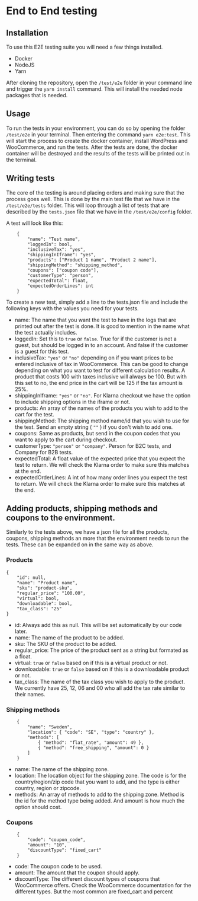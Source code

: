 # End to End testing

## Installation
To use this E2E testing suite you will need a few things installed.
- Docker
- NodeJS
- Yarn

After cloning the repository, open the `/test/e2e` folder in your command line and trigger the `yarn install` command. This will install the needed node packages that is needed.

## Usage
To run the tests in your environment, you can do so by opening the folder `/test/e2e` in your terminal. Then entering the command `yarn e2e:test`. This will start the process to create the docker container, install WordPress and WooCommerce, and run the tests. After the tests are done, the docker container will be destroyed and the results of the tests will be printed out in the terminal.

## Writing tests
The core of the testing is around placing orders and making sure that the process goes well. This is done by the main test file that we have in the `/test/e2e/tests` folder. This will loop through a list of tests that are described by the `tests.json` file that we have in the `/test/e2e/config` folder.

A test will look like this:
````
	{
		"name": "Test name",
		"loggedIn": bool,
		"inclusiveTax": "yes",
		"shippingInIframe": "yes",
		"products": ["Product 1 name", "Product 2 name"],
		"shippingMethod": "shipping_method",
		"coupons": ["coupon code"],
		"customerType": "person",
		"expectedTotal": float,
		"expectedOrderLines": int
	}
````
To create a new test, simply add a line to the tests.json file and include the following keys with the values you need for your tests.
- name: The name that you want the test to have in the logs that are printed out after the test is done. It is good to mention in the name what the test actually includes.
- loggedIn: Set this to `true` or `false`. True for if the customer is not a guest, but should be logged in to an account. And false if the customer is a guest for this test.
- inclusiveTax: `"yes"` or `"no"` depending on if you want prices to be entered inclusive of tax in WooCommerce. This can be good to change depending on what you want to test for different calculation results. A product that costs 100 with taxes inclusive will always be 100. But with this set to no, the end price in the cart will be 125 if the tax amount is 25%.
- shippingInIframe: `"yes"` or `"no"`. For Klarna checkout we have the option to include shipping options in the iframe or not.
- products: An array of the names of the products you wish to add to the cart for the test.
- shippingMethod: The shipping method name/id that you wish to use for the test. Send an empty string ( `""` ) if you don't wish to add one.
- coupons: Same as products, but send in the coupon codes that you want to apply to the cart during checkout.
- customerType: `"person"` or `"company"`. Person for B2C tests, and Company for B2B tests.
- expectedTotal: A float value of the expected price that you expect the test to return. We will check the Klarna order to make sure this matches at the end.
- expectedOrderLines: A int of how many order lines you expect the test to return. We will check the Klarna order to make sure this matches at the end.

## Adding products, shipping methods and coupons to the environment.
Similarly to the tests above, we have a json file for all the products, coupons, shipping methods an more that the environment needs to run the tests. These can be expanded on in the same way as above.

### Products
````
{
	"id": null,
	"name": "Product name",
	"sku": "product-sku",
	"regular_price": "100.00",
	"virtual": bool,
	"downloadable": bool,
	"tax_class": "25"
}
````
- id: Always add this as null. This will be set automatically by our code later.
- name: The name of the product to be added.
- sku: The SKU of the product to be added.
- regular_price: The price of the product sent as a string but formated as a float.
- virtual: `true` or `false` based on if this is a virtual product or not.
- downloadable: `true` or `false` based on if this is a downloadable product or not.
- tax_class: The name of the tax class you wish to apply to the product. We currently have 25, 12, 06 and 00 who all add the tax rate similar to their names.

### Shipping methods
````
	{
		"name": "Sweden",
		"location": { "code": "SE", "type": "country" },
		"methods": [
			{ "method": "flat_rate", "amount": 49 },
			{ "method": "free_shipping", "amount": 0 }
		]
	}
````
- name: The name of the shipping zone.
- location: The location object for the shipping zone. The code is for the country/region/zip code that you want to add, and the type is either country, region or zipcode.
- methods: An array of methods to add to the shipping zone. Method is the id for the method type being added. And amount is how much the option should cost.

### Coupons
````
	{ 
		"code": "coupon_code",
		"amount": "10", 
		"discountType": "fixed_cart" 
	}
````
- code: The coupon code to be used.
- amount: The amount that the coupon should apply.
- discountType: The different discount types of coupons that WooCommerce offers. Check the WooCommerce documentation for the different types. But the most common are fixed_cart and percent